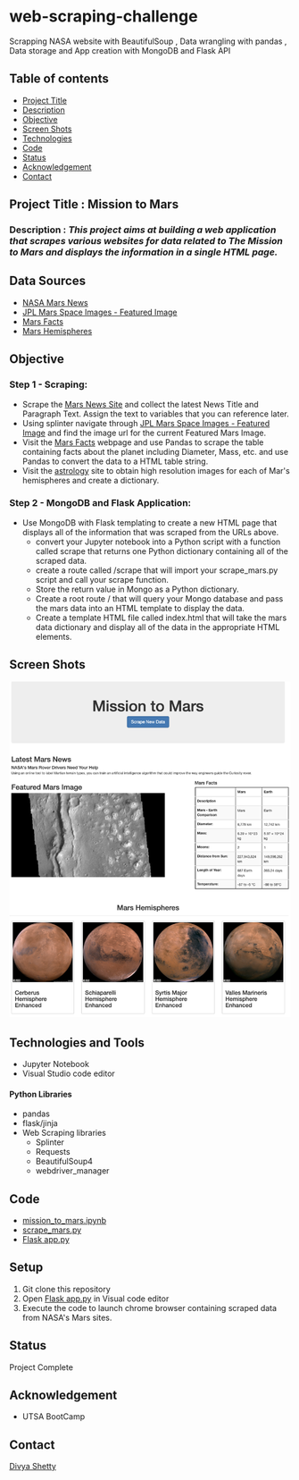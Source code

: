 # web-scraping-challenge
Scrapping NASA website with BeautifulSoup , Data wrangling with pandas , Data storage and App creation with MongoDB and Flask API


## Table of contents
* [Project Title ](#project-title)
* [Description](#description)
* [Objective](#objective)
* [Screen Shots](#screen-shots)
* [Technologies](#technologies)
* [Code](#code)
* [Status](#status)
* [Acknowledgement ](#acknowledgement )
* [Contact](#contact)



## Project Title : Mission to Mars 

### Description : *This project aims at building a web application that scrapes various websites for data related to __The Mission to Mars__ and displays the information in a single HTML page.*

## Data Sources
	
- [NASA Mars News](https://redplanetscience.com/)
- [JPL Mars Space Images - Featured Image](https://spaceimages-mars.com/)
- [Mars Facts](https://galaxyfacts-mars.com/)
- [Mars Hemispheres](https://marshemispheres.com/)

## Objective

### Step 1 - Scraping:

- Scrape the [Mars News Site](https://redplanetscience.com/)
 and collect the latest News Title and Paragraph Text. Assign the text to variables that you can reference later.
- Using splinter navigate through [JPL Mars Space Images - Featured Image](https://spaceimages-mars.com/) and find the image url for the current Featured Mars Image.
- Visit the [Mars Facts](https://galaxyfacts-mars.com/) webpage and use Pandas to scrape the table containing facts about the planet including Diameter, Mass, etc. and use Pandas to convert the data to a HTML table string.
- Visit the [astrology](https://marshemispheres.com/) site to obtain high resolution images for each of Mar's hemispheres and create a dictionary.

### Step 2 - MongoDB and Flask Application:
- Use MongoDB with Flask templating to create a new HTML page that displays all of the information that was scraped from the URLs above.
	- convert your Jupyter notebook into a Python script with a function called scrape that returns one Python dictionary containing all of the scraped data.
	- create a route called /scrape that will import your scrape_mars.py script and call your scrape function.
	- Store the return value in Mongo as a Python dictionary.
	- Create a root route / that will query your Mongo database and pass the mars data into an HTML template to display the data.
	- Create a template HTML file called index.html that will take the mars data dictionary and display all of the data in the appropriate HTML elements.

## Screen Shots
![Final App](./Missions_to_Mars/Images/final_app.png)


 
## Technologies and Tools
* Jupyter Notebook
* Visual Studio code editor
#### Python Libraries
* pandas
* flask/jinja
* Web Scraping libraries
	* Splinter
	* Requests
	* BeautifulSoup4
	* webdriver_manager
	
	

## Code 
- [mission_to_mars.ipynb](/Missions_to_Mars/mission_to_mars.ipynb)
- [scrape_mars.py](/Missions_to_Mars/scrape_mars.py)
- [Flask app.py](/Missions_to_Mars/app.py)


## Setup
1. Git clone this repository
2. Open [Flask app.py](/Missions_to_Mars/app.py) in Visual code editor
4. Execute the code to launch chrome browser containing scraped data from NASA's Mars sites.

## Status
Project Complete

## Acknowledgement 
- UTSA BootCamp


## Contact
 [Divya Shetty](https://github.com/divya-gh)
 
